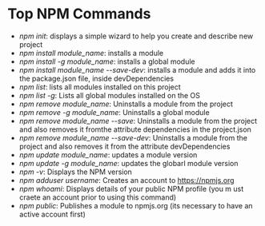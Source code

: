 # Top NPM Commands

* _npm init_: displays a simple wizard to help you create and describe new project
* _npm install module_name_: installs a module
* _npm install -g module_name_: installs a global module
* _npm install module_name --save-dev_: installs a module and adds it into the package.json file, inside devDependencies
* _npm list_: lists all modules installed on this project
* _npm list -g_: Lists all global modules installed on the OS
* _npm remove module_name_: Uninstalls a module from the project
* _npm remove -g module_name_: Uninstalls a global module
* _npm remove module_name --save_: Uninstalls a module from the project and also removes it fromthe attribute dependencies in the project.json
* _npm remove module_name --save-dev_: Uninstalls a module from the project and also removes it from the attribute devDependencies
* _npm update module_name_: updates a module version
* _npm update -g module_name_: updates the globarl module version
* _npm -v_: Displays the NPM version
* _npm adduser username_: Creates an account to https://npmjs.org
* _npm whoami_: Displays details of your public NPM profile (you m ust craete an account prior to using this command)
* _npm public_: Publishes a module to npmjs.org (its necessary to have an active account first)
